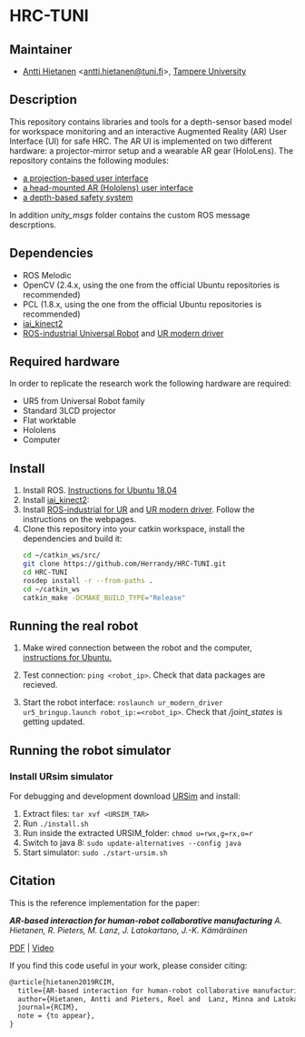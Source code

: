 # HRC-TUNI
## Maintainer
- [Antti Hietanen](https://research.tuni.fi/vision/) <<antti.hietanen@tuni.fi>>, [Tampere University](https://www.tuni.fi/en)


## Description
This repository contains libraries and tools for a depth-sensor based model for workspace monitoring and an interactive Augmented Reality (AR) User Interface (UI) for safe HRC. The AR UI is implemented on two different hardware: a projector-mirror setup and a wearable AR gear (HoloLens). 
The repository contains the following modules:
- [a projection-based user interface](https://github.com/Herrandy/HRC-TUNI/tree/master/projector)
- [a head-mounted AR (Hololens) user interface](https://github.com/Herrandy/HRC-TUNI/tree/master/ar)
- [a depth-based safety system](https://github.com/Herrandy/HRC-TUNI/tree/master/safety_model)

In addition _unity_msgs_ folder contains the custom ROS message descrptions.

## Dependencies
- ROS Melodic
- OpenCV (2.4.x, using the one from the official Ubuntu repositories is recommended)
- PCL (1.8.x, using the one from the official Ubuntu repositories is recommended)
- [iai_kinect2](https://github.com/code-iai/iai_kinect2)
- [ROS-industrial Universal Robot](https://github.com/ros-industrial/universal_robot) and [UR modern driver](https://github.com/ros-industrial/ur_modern_driver)

## Required hardware
In order to replicate the research work the following hardware are required:
- UR5 from Universal Robot family
- Standard 3LCD projector
- Flat worktable
- Hololens
- Computer

## Install
1. Install ROS. [Instructions for Ubuntu 18.04](http://wiki.ros.org/melodic/Installation/Ubuntu)
2. Install [iai_kinect2](https://github.com/code-iai/iai_kinect2):
3. Install [ROS-industrial for UR](https://github.com/ros-industrial/universal_robot) and [UR modern driver](https://github.com/ros-industrial/ur_modern_driver). Follow the instructions on the webpages.
4. Clone this repository into your catkin workspace, install the dependencies and build it:
    ```bash
    cd ~/catkin_ws/src/
    git clone https://github.com/Herrandy/HRC-TUNI.git
    cd HRC-TUNI
    rosdep install -r --from-paths .
    cd ~/catkin_ws
    catkin_make -DCMAKE_BUILD_TYPE="Release"
    ```    

## Running the real robot
1. Make wired connection between the robot and the computer, [instructions for Ubuntu.](http://wiki.ros.org/universal_robot/Tutorials/Getting%20Started%20with%20a%20Universal%20Robot%20and%20ROS-Industrial)

2. Test connection: ```ping <robot_ip>```. Check that data packages are recieved.

3. Start the robot interface: ```roslaunch ur_modern_driver ur5_bringup.launch robot_ip:=<robot_ip>```. Check that _/joint_states_ is getting updated.

## Running the robot simulator
### Install URsim simulator
For debugging and development download [URSim](https://www.universal-robots.com/download/?option=16594#section16593) and install:
1. Extract files: ```tar xvf <URSIM_TAR> ```
2. Run ```./install.sh```
3. Run inside the extracted URSIM_folder: ```chmod u=rwx,g=rx,o=r ``` 
4. Switch to java 8: ```sudo update-alternatives --config java```
5. Start simulator: ```sudo ./start-ursim.sh```
    
    
## Citation
This is the reference implementation for the paper:

**_AR-based interaction for human-robot collaborative manufacturing_** _A. Hietanen, R. Pieters, M. Lanz, J. Latokartano, J.-K. Kämäräinen_ 

[PDF](https://arxiv.org/pdf/1803.09956.pdf) | [Video](http://vpg.cs.princeton.edu/)


If you find this code useful in your work, please consider citing:
```tex
@article{hietanen2019RCIM,
  title={AR-based interaction for human-robot collaborative manufacturing},
  author={Hietanen, Antti and Pieters, Roel and  Lanz, Minna and Latokartano, Jyrki and K{\"a}m{\"a}r{\"a}inen, J.-K},
  journal={RCIM},
  note = {to appear},
}
```
